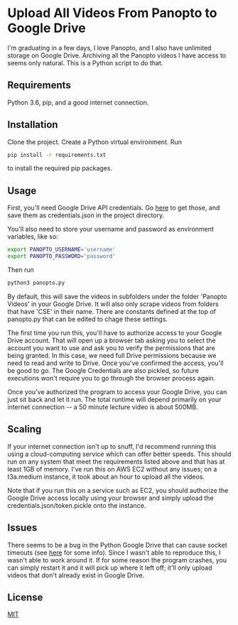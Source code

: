 # Upload All Videos From Panopto to Google Drive

I'm graduating in a few days, I love Panopto, and I also have unlimited storage on Google Drive. Archiving all the Panopto videos I have access to seems only natural. This is a Python script to do that.

## Requirements
Python 3.6, pip, and a good internet connection.

## Installation
Clone the project. Create a Python virtual environment. Run

```bash
pip install -r requirements.txt
```
to install the required pip packages.

## Usage
First, you'll need Google Drive API credentials. Go [here](https://developers.google.com/drive/api/v3/quickstart/python) to get those, and save them as credentials.json in the project directory.

You'll also need to store your username and password as environment variables, like so:
```bash
export PANOPTO_USERNAME='username'
export PANOPTO_PASSWORD='password'
```

 Then run

```bash
python3 panopto.py
```

By default, this will save the videos in subfolders under the folder 'Panopto Videos' in your Google Drive. It will also only scrape videos from folders that have 'CSE' in their name. There are constants defined at the top of panopto.py that can be edited to chage these settings.

The first time you run this, you'll have to authorize access to your Google Drive account. That will open up a browser tab asking you to select the account you want to use and ask you to verify the permissions that are being granted. In this case, we need full Drive permissions because we need to read and write to Drive. Once you've confirmed the access, you'll be good to go. The Google Credentials are also pickled, so future executions won't require you to go through the browser process again.

Once you've authorized the program to access your Google Drive, you can just sit back and let it run. The total runtime will depend primarily on your internet connection -- a 50 minute lecture video is about 500MB.

## Scaling
If your internet connection isn't up to snuff, I'd recommend running this using a cloud-computing service which can offer better speeds. This should run on any system that meet the requirements listed above and that has at least 1GB of memory. I've run this on AWS EC2 without any issues; on a t3a.medium instance, it took about an hour to upload all the videos.

Note that if you run this on a service such as EC2, you should authorize the Google Drive access locally using your browser and simply upload the credentials.json/token.pickle onto the instance.

## Issues
There seems to be a bug in the Python Google Drive that can cause socket timeouts (see [here](https://github.com/googleapis/google-api-python-client/issues/563) for some info). Since I wasn't able to reproduce this, I wasn't able to work around it. If for some reason the program crashes, you can simply restart it and it will pick up where it left off; it'll only upload videos that don't already exist in Google Drive.

## License
[MIT](https://choosealicense.com/licenses/mit/)
